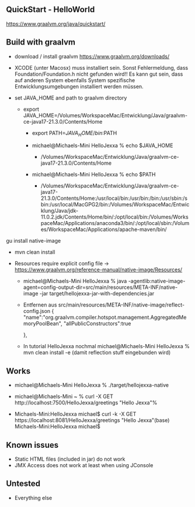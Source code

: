 
## QuickStart - HelloWorld
https://www.graalvm.org/java/quickstart/

## Build with graalvm 
* download / install graalvm https://www.graalvm.org/downloads/
                         
* XCODE (unter Macosx) muss installiert sein. Sonst Fehlermeldung, dass Foundation/Foundation.h nicht gefunden wird!! Es kann gut sein, dass auf anderen System ebenfalls System spezifische Entwicklungsumgebungen installiert werden müssen. 

* set JAVA_HOME and path to graalvm directory
  * export JAVA_HOME=/Volumes/WorkspaceMac/Entwicklung/Java/graalvm-ce-java17-21.3.0/Contents/Home
      * export PATH=$JAVA_HOME/bin:$PATH

      *   michael@Michaels-Mini HelloJexxa % echo $JAVA_HOME
          *   /Volumes/WorkspaceMac/Entwicklung/Java/graalvm-ce-java17-21.3.0/Contents/Home
      *   michael@Michaels-Mini HelloJexxa % echo $PATH
          *   /Volumes/WorkspaceMac/Entwicklung/Java/graalvm-ce-java17-21.3.0/Contents/Home:/usr/local/bin:/usr/bin:/bin:/usr/sbin:/sbin:/usr/local/MacGPG2/bin:/Volumes/WorkspaceMac/Entwicklung/Java/jdk-11.0.2.jdk/Contents/Home/bin/:/opt/local/bin:/Volumes/WorkspaceMac/Applications/anaconda3/bin/:/opt/local/sbin:/Volumes/WorkspaceMac/Applications/apache-maven/bin/

gu install native-image

*   mvn clean install

*   Resources require explicit config file -> https://www.graalvm.org/reference-manual/native-image/Resources/ 
    *   michael@Michaels-Mini HelloJexxa % java -agentlib:native-image-agent=config-output-dir=src/main/resources/META-INF/native-image -jar target/hellojexxa-jar-with-dependencies.jar

    * Entfernen aus src/main/resources/META-INF/native-image/reflect-config.json  {
        "name":"org.graalvm.compiler.hotspot.management.AggregatedMemoryPoolBean",
        "allPublicConstructors":true
    
      },
    
    *   In tutorial HelloJexxa nochmal 
        michael@Michaels-Mini HelloJexxa % mvn clean install -e (damit reflection stuff eingebunden wird) 

## Works
* michael@Michaels-Mini HelloJexxa % ./target/hellojexxa-native
* michael@Michaels-Mini ~ % curl -X GET http://localhost:7500/HelloJexxa/greetings
    "Hello Jexxa"%

* Michaels-Mini:HelloJexxa michael$ curl -k -X GET https://localhost:8081/HelloJexxa/greetings
"Hello Jexxa"(base) Michaels-Mini:HelloJexxa michael$

## Known issues

* Static HTML files (included in jar) do not work 
* JMX Access does not work at least when using JConsole

## Untested
*   Everything else 